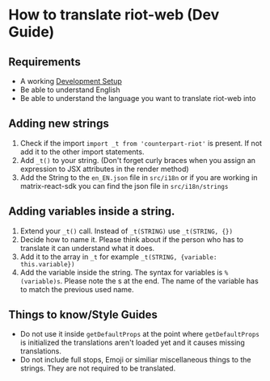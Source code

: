 # How to translate riot-web (Dev Guide)

## Requirements

- A working [Development Setup](../../#setting-up-a-dev-environment)
- Be able to understand English
- Be able to understand the language you want to translate riot-web into

## Adding new strings

1. Check if the import ``import _t from 'counterpart-riot'`` is present. If not add it to the other import statements.
2. Add ``_t()`` to your string. (Don't forget curly braces when you assign an expression to JSX attributes in the render method)
3. Add the String to the ``en_EN.json`` file in ``src/i18n`` or if you are working in matrix-react-sdk you can find the json file in ``src/i18n/strings``

## Adding variables inside a string.

1. Extend your ``_t()`` call. Instead of ``_t(STRING)`` use ``_t(STRING, {})``
2. Decide how to name it. Please think about if the person who has to translate it can understand what it does.
3. Add it to the array in ``_t`` for example ``_t(STRING, {variable: this.variable})``
4. Add the variable inside the string. The syntax for variables is ``%(variable)s``. Please note the s at the end. The name of the variable has to match the previous used name.

## Things to know/Style Guides

- Do not use it inside ``getDefaultProps`` at the point where ``getDefaultProps`` is initialized the translations aren't loaded yet and it causes missing translations.
- Do not include full stops, Emoji or similiar miscellaneous things to the strings. They are not required to be translated.
